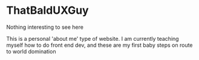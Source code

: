 ThatBaldUXGuy
=============
Nothing interesting to see here

This is a personal 'about me' type of website. 
I am currently teaching myself how to do front end dev, and these are my first baby steps on route to world domination
